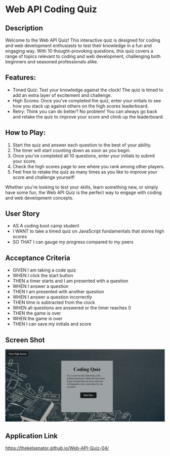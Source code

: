 # Web API Coding Quiz
## Description 

Welcome to the Web API Quiz! This interactive quiz is designed for coding and web development enthusiasts to test their knowledge in a fun and engaging way. With 10 thought-provoking questions, this quiz covers a range of topics relevant to coding and web development, challenging both beginners and seasoned professionals alike.

## Features:
* Timed Quiz: Test your knowledge against the clock! The quiz is timed to add an extra layer of excitement and challenge.
* High Scores: Once you've completed the quiz, enter your initials to see how you stack up against others on the high scores leaderboard.
* Retry: Think you can do better? No problem! You can always go back and retake the quiz to improve your score and climb up the leaderboard.

## How to Play:
1. Start the quiz and answer each question to the best of your ability.
2. The timer will start counting down as soon as you begin.
3. Once you've completed all 10 questions, enter your initials to submit your score.
4. Check the high scores page to see where you rank among other players.
5. Feel free to retake the quiz as many times as you like to improve your score and challenge yourself!

Whether you're looking to test your skills, learn something new, or simply have some fun, the Web API Quiz is the perfect way to engage with coding and web development concepts.

## User Story

* AS A coding boot camp student
* I WANT to take a timed quiz on JavaScript fundamentals that stores high scores
* SO THAT I can gauge my progress compared to my peers

## Acceptance Criteria 

* GIVEN I am taking a code quiz
* WHEN I click the start button
* THEN a timer starts and I am presented with a question
* WHEN I answer a question
* THEN I am presented with another question
* WHEN I answer a question incorrectly
* THEN time is subtracted from the clock
* WHEN all questions are answered or the timer reaches 0
* THEN the game is over
* WHEN the game is over
* THEN I can save my initials and score

## Screen Shot

![alt text](./assets/images/CodingQuizScreenshot.png)

## Application Link

https://thekelsenator.github.io/Web-API-Quiz-04/
